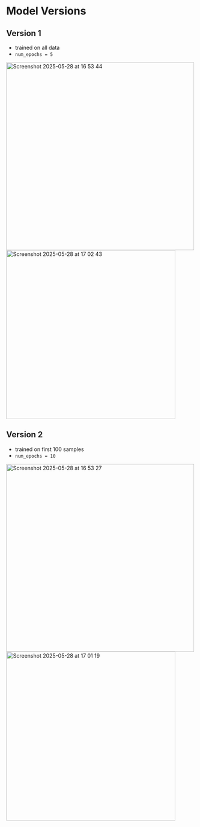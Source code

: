 # Model Versions

## Version 1
* trained on all data
* `num_epochs = 5`
<img width="500" alt="Screenshot 2025-05-28 at 16 53 44" src="https://github.com/user-attachments/assets/6b1cef25-a1fc-4713-bb40-bc23c197f176" />
<img width="450" alt="Screenshot 2025-05-28 at 17 02 43" src="https://github.com/user-attachments/assets/f3140173-4fbe-43d4-801f-f383e570ca24" />

## Version 2
* trained on first 100 samples
* `num_epochs = 10`
<img width="500" alt="Screenshot 2025-05-28 at 16 53 27" src="https://github.com/user-attachments/assets/3b01b401-19e5-4671-8624-5b4adc4c57fd" />
<img width="450" alt="Screenshot 2025-05-28 at 17 01 19" src="https://github.com/user-attachments/assets/0fbee952-9c25-43ca-98ef-d8208f921225" />
